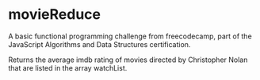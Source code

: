 # movieReduce
A basic functional programming challenge from freecodecamp, part of the JavaScript Algorithms and Data Structures certification.

Returns the average imdb rating of movies directed by Christopher Nolan that are listed in the array watchList.
